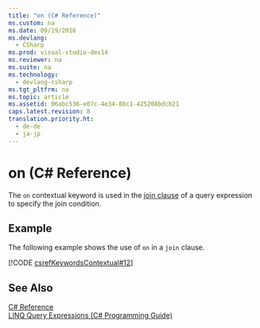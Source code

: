 ```yaml
---
title: "on (C# Reference)"
ms.custom: na
ms.date: 09/19/2016
ms.devlang: 
  - CSharp
ms.prod: visual-studio-dev14
ms.reviewer: na
ms.suite: na
ms.technology: 
  - devlang-csharp
ms.tgt_pltfrm: na
ms.topic: article
ms.assetid: 06abc536-e07c-4e34-88c1-425208bdcb21
caps.latest.revision: 8
translation.priority.ht: 
  - de-de
  - ja-jp
---
```

# on (C# Reference)
The `on` contextual keyword is used in the [join clause](../Topic/join%20clause%20\(C%23%20Reference\).md) of a query expression to specify the join condition.  
  
## Example  
 The following example shows the use of `on` in a `join` clause.  
  
 [!CODE [csrefKeywordsContextual#12](../CodeSnippet/VS_Snippets_VBCSharp/csrefKeywordsContextual#12)]  
  
## See Also  
 [C# Reference](../vs140/C#-Reference.md)   
 [LINQ Query Expressions (C# Programming Guide)](../Topic/LINQ%20Query%20Expressions%20\(C%23%20Programming%20Guide\).md)